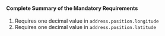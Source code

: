 #### Complete Summary of the Mandatory Requirements

1. Requires one decimal value in `address.position.longitude`
1. Requires one decimal value in `address.position.latitude`